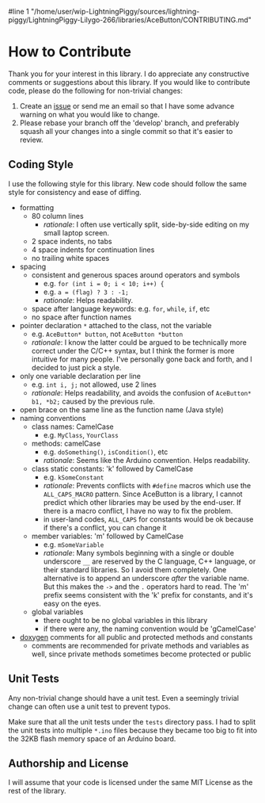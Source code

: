 #line 1 "/home/user/wip-LightningPiggy/sources/lightning-piggy/LightningPiggy-Lilygo-266/libraries/AceButton/CONTRIBUTING.md"
# How to Contribute

Thank you for your interest in this library. I do appreciate any constructive
comments or suggestions about this library. If you would like to contribute
code, please do the following for non-trivial changes:

1. Create an [issue](https://github.com/bxparks/AceButton/issues) or send me
   an email so that I have some advance warning on what you would like to
   change.
1. Please rebase your branch off the 'develop' branch, and preferably squash all
   your changes into a single commit so that it's easier to review.

## Coding Style

I use the following style for this library. New code should follow the same
style for consistency and ease of diffing.

* formatting
  * 80 column lines
    * _rationale_: I often use vertically split, side-by-side editing on my
      small laptop screen.
  * 2 space indents, no tabs
  * 4 space indents for continuation lines
  * no trailing white spaces
* spacing
  * consistent and generous spaces around operators and symbols
    * e.g. `for (int i = 0; i < 10; i++) {`
    * e.g. `a = (flag) ? 3 : -1;`
    * _rationale_: Helps readability.
  * space after language keywords: e.g. `for`, `while`, `if`, etc
  * no space after function names
* pointer declaration `*` attached to the class, not the variable
  * e.g. `AceButton* button`, not `AceButton *button`
  * _rationale_: I know the latter could be argued to be technically more
    correct under the C/C++ syntax, but I think the former is more intuitive for
    many people. I've personally gone back and forth, and I decided to just pick
    a style.
* only one variable declaration per line
  * e.g. `int i, j;` not allowed, use 2 lines
  * _rationale_: Helps readability, and avoids the confusion of
   `AceButton* b1, *b2;` caused by the previous rule.
* open brace on the same line as the function name (Java style)
* naming conventions
  * class names: CamelCase
    * e.g. `MyClass`, `YourClass`
  * methods: camelCase
    * e.g. `doSomething()`, `isCondition()`, etc
    * _rationale_: Seems like the Arduino convention. Helps readability.
  * class static constants: 'k' followed by CamelCase
    * e.g. `kSomeConstant`
    * _rationale_: Prevents conflicts with `#define` macros which use the
      `ALL_CAPS_MACRO` pattern. Since AceButton is a library, I cannot predict
      which other libraries may be used by the end-user. If there is a macro
      conflict, I have no way to fix the problem.
    * in user-land codes, `ALL_CAPS` for constants would be ok because if
      there's a conflict, you can change it
  * member variables: 'm' followed by CamelCase
    * e.g. `mSomeVariable`
    * _rationale_: Many symbols beginning with a single or double underscore
      `__` are reserved by the C language, C++ language, or their standard
      libraries. So I avoid them completely. One alternative is to append an
      underscore *after* the variable name. But this makes the `->` and the `.`
      operators hard to read. The 'm' prefix seems consistent with the 'k'
      prefix for constants, and it's easy on the eyes.
  * global variables
    * there ought to be no global variables in this library
    * if there were any, the naming convention would be 'gCamelCase'
* [doxygen](http://www.doxygen.org) comments for all public and protected
  methods and constants
  * comments are recommended for private methods and variables as well, since
    private methods sometimes become protected or public

## Unit Tests

Any non-trivial change should have a unit test. Even a seemingly
trivial change can often use a unit test to prevent typos.

Make sure that all the unit tests under the `tests` directory pass. I had to
split the unit tests into multiple `*.ino` files because they became too big to
fit into the 32KB flash memory space of an Arduino board.

## Authorship and License

I will assume that your code is licensed under the same MIT License as
the rest of the library.
